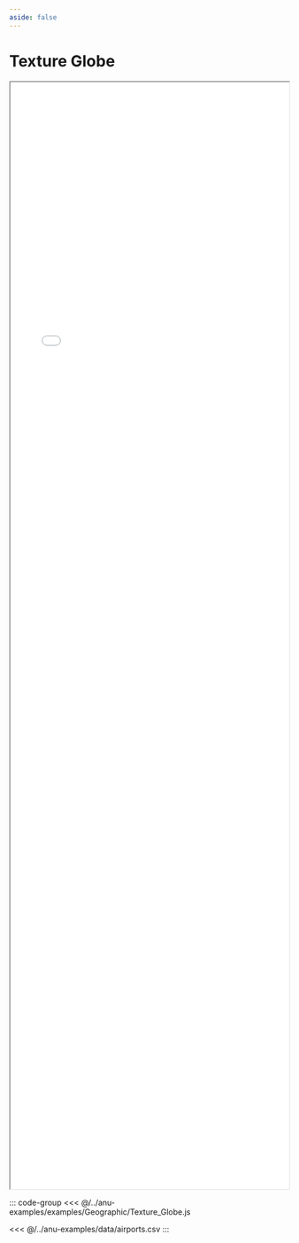 ```yaml
---
aside: false
---
```



# Texture Globe


<div style="width: 100%;">
    <iframe id="inlineFrameExample"
     allow="xr-spatial-tracking"
        allowfullscreen=""
        title="Inline Frame Example"
        src="/anu/examples.html?example=textureGlobe">
    </iframe>
</div>


<style>
    iframe {
        width: 100%;
        height: 50vh;
        display: block;
        margin-left: auto;
        margin-right: auto;
    }
</style>

::: code-group
<<< @/../anu-examples/examples/Geographic/Texture_Globe.js 

<<< @/../anu-examples/data/airports.csv
:::